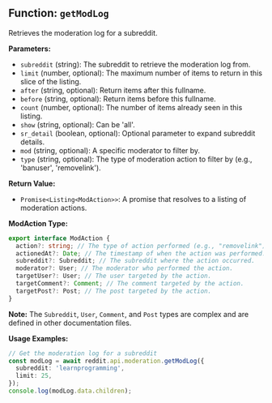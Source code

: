 ## Function: `getModLog`

Retrieves the moderation log for a subreddit.

**Parameters:**

- `subreddit` (string): The subreddit to retrieve the moderation log from.
- `limit` (number, optional): The maximum number of items to return in this slice of the listing.
- `after` (string, optional): Return items after this fullname.
- `before` (string, optional): Return items before this fullname.
- `count` (number, optional): The number of items already seen in this listing.
- `show` (string, optional): Can be 'all'.
- `sr_detail` (boolean, optional): Optional parameter to expand subreddit details.
- `mod` (string, optional): A specific moderator to filter by.
- `type` (string, optional): The type of moderation action to filter by (e.g., 'banuser', 'removelink').

**Return Value:**

- `Promise<Listing<ModAction>>`: A promise that resolves to a listing of moderation actions.

**ModAction Type:**

```typescript
export interface ModAction {
  action?: string; // The type of action performed (e.g., "removelink").
  actionedAt?: Date; // The timestamp of when the action was performed.
  subreddit?: Subreddit; // The subreddit where the action occurred.
  moderator?: User; // The moderator who performed the action.
  targetUser?: User; // The user targeted by the action.
  targetComment?: Comment; // The comment targeted by the action.
  targetPost?: Post; // The post targeted by the action.
}
```

**Note:** The `Subreddit`, `User`, `Comment`, and `Post` types are complex and are defined in other documentation files.

**Usage Examples:**

```typescript
// Get the moderation log for a subreddit
const modLog = await reddit.api.moderation.getModLog({
  subreddit: 'learnprogramming',
  limit: 25,
});
console.log(modLog.data.children);
```
